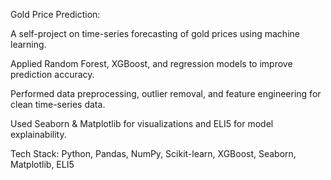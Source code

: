 Gold Price Prediction:

A self-project on time-series forecasting of gold prices using machine learning.

Applied Random Forest, XGBoost, and regression models to improve prediction accuracy.

Performed data preprocessing, outlier removal, and feature engineering for clean time-series data.

Used Seaborn & Matplotlib for visualizations and ELI5 for model explainability.

Tech Stack: Python, Pandas, NumPy, Scikit-learn, XGBoost, Seaborn, Matplotlib, ELI5
